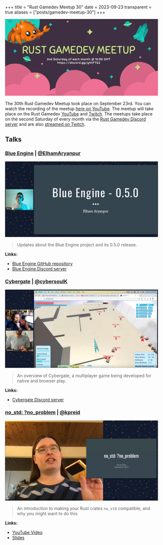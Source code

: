 +++
title = "Rust Gamedev Meetup 30"
date = 2023-09-23
transparent = true
aliases = ["posts/gamedev-meetup-30"]
+++

<!-- markdownlint-disable single-title heading-increment -->
<!-- markdownlint-disable no-blanks-blockquote no-emphasis-as-header -->
<!-- markdownlint-configure-file {"line-length": {"heading_line_length": 120}} -->

![Rust Gamedev Meetup](gamedev-meetup.png)

The 30th Rust Gamedev Meetup took place on September 23rd. You can watch the
recording of the meetup [here on YouTube][meetup-video]. The meetup will take
place on the Rust Gamedev [YouTube][youtube-stream] and [Twitch][twitch-stream].
The meetups take place on the second Saturday of every month via the [Rust
Gamedev Discord server][rust-gamedev-discord] and are also [streamed on
Twitch][rust-gamedev-twitch].

[rust-gamedev-discord]: https://discord.gg/yNtPTb2
[rust-gamedev-twitch]: https://twitch.tv/rustgamedev
[meetup-video]: https://www.youtube.com/watch?v=fAp_-Hp2gGo
[youtube-stream]: https://www.youtube.com/@RustGameDevelopment
[twitch-stream]: https://www.twitch.tv/RustGameDev

## Talks

### [Blue Engine] | [@ElhamAryanpur]

![Blue engine](blue-engine.png)

> Updates about the Blue Engine project and its 0.5.0 release.

**Links:**

- [Blue Engine GitHub repository]
- [Blue Engine Discord server]

[@ElhamAryanpur]: https://github.com/ElhamAryanpur
[Blue Engine GitHub repository]: https://github.com/AryanpurTech/BlueEngine
[Blue Engine Discord server]: https://discord.gg/s7xsj9q

### [Cybergate] | [@cybersoulK]

![Cybergate](cybergate.png)

> An overview of Cybergate, a multiplayer game being developed for native and
> browser play.

**Links:**

- [Cybergate Discord server]

[@cybersoulK]: https://github.com/cybersoulK
[Cybergate Discord server]: https://discord.gg/R7DkHqw7zJ

### [no_std: ?no_problem]  | [@kpreid]

![no_std: ?no_problem](no-std.png)

> An introduction to making your Rust crates `no_std` compatible, and
> why you might want to do this.

**Links:**

- [YouTube Video]
- [Slides]

[@kpreid]: https://github.com/kpreid
[YouTube Video]: https://www.youtube.com/watch?v=Oq-3bOBrpeo
[Slides]: https://docs.google.com/presentation/d/e/2PACX-1vTfI-IhBIjyz3vf1sGAQSw02xUuQaDuQ5N4KZRvIdblJrX0uf9ijarVx7gwpUNzhhPotTEqKbgFP0Qe/pub?start=false&slide=id.p

[Blue Engine]: https://www.youtube.com/live/fAp_-Hp2gGo?si=3uhCXRBGEtJa9XY_&t=731
[Cybergate]: https://www.youtube.com/live/fAp_-Hp2gGo?si=U8yNvON23EqAXz19&t=1581
[no_std: ?no_problem]: https://www.youtube.com/live/fAp_-Hp2gGo?si=N_bzPJNx29XDhoyf&t=3010
